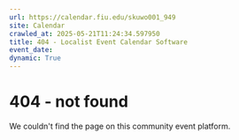 ```yaml
---
url: https://calendar.fiu.edu/skuwo001_949
site: Calendar
crawled_at: 2025-05-21T11:24:34.597950
title: 404 - Localist Event Calendar Software
event_date: 
dynamic: True
---
```


# 404 - not found
We couldn't find the page on this community event platform.

